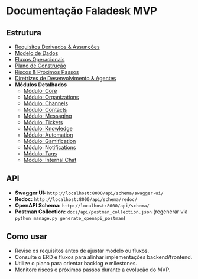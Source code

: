 # Documentação Faladesk MVP

## Estrutura
- [Requisitos Derivados & Assunções](02-requisitos-assuncoes.md)
- [Modelo de Dados](03-modelo-dados.md)
- [Fluxos Operacionais](04-fluxos.md)
- [Plano de Construção](05-plano-construcao.md)
- [Riscos & Próximos Passos](06-riscos-proximos-passos.md)
- [Diretrizes de Desenvolvimento & Agentes](development_guidelines.md)
- **Módulos Detalhados**
  - [Módulo: Core](modules/core.md)
  - [Módulo: Organizations](modules/organizations.md)
  - [Módulo: Channels](modules/channels.md)
  - [Módulo: Contacts](modules/contacts.md)
  - [Módulo: Messaging](modules/messaging.md)
  - [Módulo: Tickets](modules/tickets.md)
  - [Módulo: Knowledge](modules/knowledge.md)
  - [Módulo: Automation](modules/automation.md)
  - [Módulo: Gamification](modules/gamification.md)
  - [Módulo: Notifications](modules/notifications.md)
  - [Módulo: Tags](modules/tags.md)
  - [Módulo: Internal Chat](modules/internal_chat.md)

## API
- **Swagger UI:** `http://localhost:8000/api/schema/swagger-ui/`
- **Redoc:** `http://localhost:8000/api/schema/redoc/`
- **OpenAPI Schema:** `http://localhost:8000/api/schema/`
- **Postman Collection:** `docs/api/postman_collection.json` (regenerar via `python manage.py generate_openapi_postman`)

## Como usar
- Revise os requisitos antes de ajustar modelo ou fluxos.
- Consulte o ERD e fluxos para alinhar implementações backend/frontend.
- Utilize o plano para orientar backlog e milestones.
- Monitore riscos e próximos passos durante a evolução do MVP.
